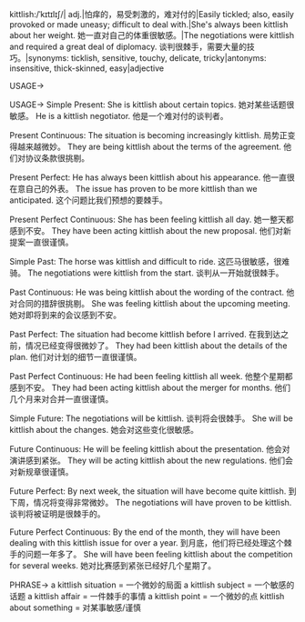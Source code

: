 kittlish:/ˈkɪtɪlɪʃ/| adj.|怕痒的，易受刺激的，难对付的|Easily tickled; also, easily provoked or made uneasy; difficult to deal with.|She's always been kittlish about her weight. 她一直对自己的体重很敏感。|The negotiations were kittlish and required a great deal of diplomacy.  谈判很棘手，需要大量的技巧。|synonyms: ticklish, sensitive, touchy, delicate, tricky|antonyms: insensitive, thick-skinned, easy|adjective


USAGE->

USAGE->
Simple Present:
She is kittlish about certain topics. 她对某些话题很敏感。
He is a kittlish negotiator. 他是一个难对付的谈判者。

Present Continuous:
The situation is becoming increasingly kittlish. 局势正变得越来越微妙。
They are being kittlish about the terms of the agreement. 他们对协议条款很挑剔。

Present Perfect:
He has always been kittlish about his appearance. 他一直很在意自己的外表。
The issue has proven to be more kittlish than we anticipated.  这个问题比我们预想的要棘手。

Present Perfect Continuous:
She has been feeling kittlish all day. 她一整天都感到不安。
They have been acting kittlish about the new proposal. 他们对新提案一直很谨慎。

Simple Past:
The horse was kittlish and difficult to ride. 这匹马很敏感，很难骑。
The negotiations were kittlish from the start. 谈判从一开始就很棘手。

Past Continuous:
He was being kittlish about the wording of the contract. 他对合同的措辞很挑剔。
She was feeling kittlish about the upcoming meeting. 她对即将到来的会议感到不安。

Past Perfect:
The situation had become kittlish before I arrived. 在我到达之前，情况已经变得很微妙了。
They had been kittlish about the details of the plan. 他们对计划的细节一直很谨慎。

Past Perfect Continuous:
He had been feeling kittlish all week. 他整个星期都感到不安。
They had been acting kittlish about the merger for months. 他们几个月来对合并一直很谨慎。

Simple Future:
The negotiations will be kittlish. 谈判将会很棘手。
She will be kittlish about the changes. 她会对这些变化很敏感。

Future Continuous:
He will be feeling kittlish about the presentation. 他会对演讲感到紧张。
They will be acting kittlish about the new regulations. 他们会对新规章很谨慎。

Future Perfect:
By next week, the situation will have become quite kittlish. 到下周，情况将变得非常微妙。
The negotiations will have proven to be kittlish. 谈判将被证明是很棘手的。

Future Perfect Continuous:
By the end of the month, they will have been dealing with this kittlish issue for over a year. 到月底，他们将已经处理这个棘手的问题一年多了。
She will have been feeling kittlish about the competition for several weeks. 她对比赛感到紧张已经好几个星期了。



PHRASE->
a kittlish situation = 一个微妙的局面
a kittlish subject = 一个敏感的话题
a kittlish affair = 一件棘手的事情
a kittlish point = 一个微妙的点
kittlish about something = 对某事敏感/谨慎
